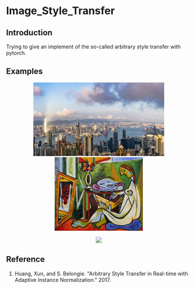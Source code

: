 # Image_Style_Transfer

## Introduction
Trying to give an implement of the so-called arbitrary style transfer with pytorch.


## Examples
<p align='center'>
  <img src='content/1.jpg' height="200px">
  <img src='style/la_muse.jpg' height="200px">
</p>
<p align='center'>
  <img src='1+la_muse-1024.jpg' height="300px">
</p>


## Reference
1. Huang, Xun, and S. Belongie. "Arbitrary Style Transfer in Real-time with Adaptive Instance
Normalization." 2017.
